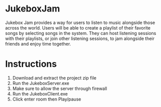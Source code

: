 # JukeboxJam

Jukebox Jam provides a way for users to listen to music alongside those across the world. Users will be able to create a playlist of their favorite songs by selecting songs in the system. They can host listening sessions with their playlists, or join other listening sessions, to jam alongside their friends and enjoy time together.

# Instructions
<ol>
  <li>Download and extract the project zip file</li>
  <li>Run the JukeboxServer.exe</li>
  <li>Make sure to allow the server through firewall</li>
  <li>Run the JukeboxClient.exe</li>
  <li>Click enter room then Play/pause</li>
</ol>
